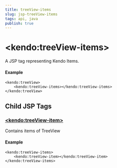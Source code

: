 ```yaml
---
title: treeView-items
slug: jsp-treeView-items
tags: api, java
publish: true
---
```


# \<kendo:treeView-items\>
A JSP tag representing Kendo Items.

#### Example
    <kendo:treeView>
        <kendo:treeView-items></kendo:treeView-items>
    </kendo:treeView>


## Child JSP Tags

### [\<kendo:treeView-item\>](/api/wrappers/jsp/treeview/item)

Contains items of TreeView

#### Example

    <kendo:treeView-items>
        <kendo:treeView-item></kendo:treeView-item>
    </kendo:treeView-items>
 
